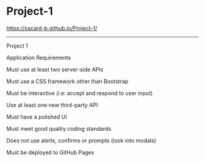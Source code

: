 # Project-1

https://oscard-b.github.io/Project-1/

------------------------------------------------
Project 1

Application Requirements


Must use at least two server-side APIs


Must use a CSS framework other than Bootstrap


Must be interactive (i.e: accept and respond to user input)


Use at least one new third-party API


Must have a polished UI


Must meet good quality coding standards


Does not use alerts, confirms or prompts (look into modals)


Must be deployed to GitHub Pages
